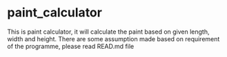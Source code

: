 # paint_calculator
This is paint calculator, it will calculate the paint based on given length, width and height. There are some assumption made based on requirement of the programme, please read READ.md file
